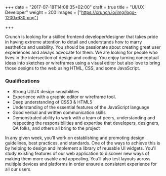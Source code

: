 +++
date = "2017-07-18T14:08:35+02:00"
draft = true
title = "UI/UX Developer"
weight = 200
images = ["https://crunch.io/img/logo-1200x630.png"]


+++

Crunch is looking for a skilled frontend developer/designer that takes pride in having extreme attention to detail and understands how to marry aesthetics and usability. You should be passionate about creating great user experiences and always advocate for them. We are looking for people who lives in the intersection of design and coding. You enjoy turning conceptual ideas into sketches or wireframes using a visual editor but also love to bring those designs to the web using HTML, CSS, and some JavaScript.

### Qualifications

* Strong UI/UX design sensibilities
* Experience with a graphic editor or wireframe tool.
* Deep understanding of CSS3 & HTML5
* Understanding of the essential features of the JavaScript language
* Good verbal and written communication skills
* Demonstrated ability to work with a team of peers, understanding and respecting the responsibilities and expertise that developers, designers, QA folks, and others all bring to the project

In any given week, you’ll work on establishing and promoting design guidelines, best practices, and standards. One of the ways to achieve this is by helping to design and implement a library of reusable UI widgets. You'll study existing features of our web application to discover new ways of making them more usable and appealing. You’ll also test layouts across multiple devices and platforms in order ensure a consistent experience for all our users.
